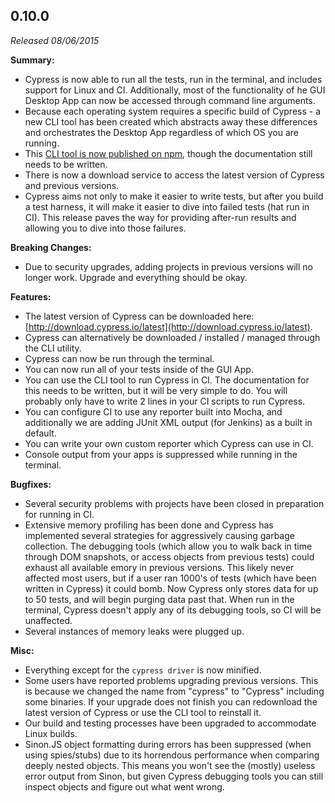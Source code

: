 ## 0.10.0

_Released 08/06/2015_

**Summary:**

- Cypress is now able to run all the tests, run in the terminal, and includes
  support for Linux and CI. Additionally, most of the functionality of he GUI
  Desktop App can now be accessed through command line arguments.
- Because each operating system requires a specific build of Cypress - a new CLI
  tool has been created which abstracts away these differences and orchestrates
  the Desktop App regardless of which OS you are running.
- This
  [CLI tool is now published on npm](https://www.npmjs.com/package/cypress),
  though the documentation still needs to be written.
- There is now a download service to access the latest version of Cypress and
  previous versions.
- Cypress aims not only to make it easier to write tests, but after you build a
  test harness, it will make it easier to dive into failed tests (hat run in
  CI). This release paves the way for providing after-run results and allowing
  you to dive into those failures.

**Breaking Changes:**

- Due to security upgrades, adding projects in previous versions will no longer
  work. Upgrade and everything should be okay.

**Features:**

- The latest version of Cypress can be downloaded here:
  [http://download.cypress.io/latest](http://download.cypress.io/latest).
- Cypress can alternatively be downloaded / installed / managed through the CLI
  utility.
- Cypress can now be run through the terminal.
- You can now run all of your tests inside of the GUI App.
- You can use the CLI tool to run Cypress in CI. The documentation for this
  needs to be written, but it will be very simple to do. You will probably only
  have to write 2 lines in your CI scripts to run Cypress.
- You can configure CI to use any reporter built into Mocha, and additionally we
  are adding JUnit XML output (for Jenkins) as a built in default.
- You can write your own custom reporter which Cypress can use in CI.
- Console output from your apps is suppressed while running in the terminal.

**Bugfixes:**

- Several security problems with projects have been closed in preparation for
  running in CI.
- Extensive memory profiling has been done and Cypress has implemented several
  strategies for aggressively causing garbage collection. The debugging tools
  (which allow you to walk back in time through DOM snapshots, or access objects
  from previous tests) could exhaust all available emory in previous versions.
  This likely never affected most users, but if a user ran 1000's of tests
  (which have been written in Cypress) it could bomb. Now Cypress only stores
  data for up to 50 tests, and will begin purging data past that. When run in
  the terminal, Cypress doesn't apply any of its debugging tools, so CI will be
  unaffected.
- Several instances of memory leaks were plugged up.

**Misc:**

- Everything except for the `cypress driver` is now minified.
- Some users have reported problems upgrading previous versions. This is because
  we changed the name from "cypress" to "Cypress" including some binaries. If
  your upgrade does not finish you can redownload the latest version of Cypress
  or use the CLI tool to reinstall it.
- Our build and testing processes have been upgraded to accommodate Linux
  builds.
- Sinon.JS object formatting during errors has been suppressed (when using
  spies/stubs) due to its horrendous performance when comparing deeply nested
  objects. This means you won't see the (mostly) useless error output from
  Sinon, but given Cypress debugging tools you can still inspect objects and
  figure out what went wrong.
